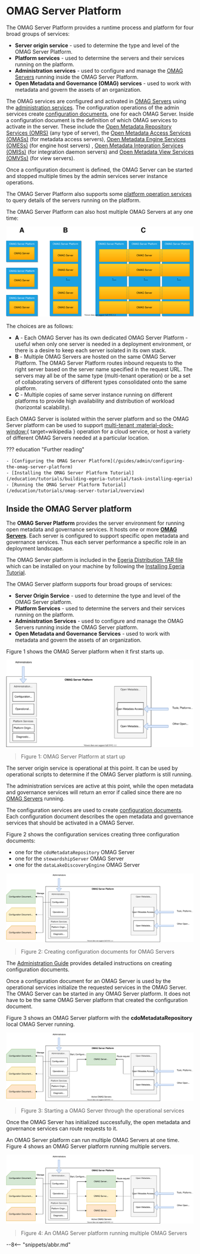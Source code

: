 <!-- SPDX-License-Identifier: CC-BY-4.0 -->
<!-- Copyright Contributors to the Egeria project. -->

# OMAG Server Platform

The OMAG Server Platform provides a runtime process and platform for four broad groups of services:

- **Server origin service** - used to determine the type and level of the OMAG Server Platform.
- **Platform services** - used to determine the servers and their services running on the platform.
- **Administration services** - used to configure and manage the [OMAG Servers](/concepts/omag-server) running inside the OMAG Server Platform.
- **Open Metadata and Governance (OMAG) services** - used to work with metadata and govern the assets of an organization.

The OMAG services are configured and activated in [OMAG Servers](/concepts/omag-server) using the [administration services](/guides/admin/guide). The configuration operations of the admin services create [configuration documents](/concepts/configuration-document), one for each OMAG Server. Inside a configuration document is the definition of which OMAG services to activate in the server. These include the [Open Metadata Repository Services (OMRS)](/services/omrs) (any type of server), the [Open Metadata Access Services (OMASs)](/services/omas) (for metadata access servers), [Open Metadata Engine Services (OMESs)](/services/omes) (for engine host servers) , [Open Metadata Integration Services (OMISs)](/services/omis) (for integration daemon servers) and [Open Metadata View Services (OMVSs)](/services/omvs) (for view servers).

Once a configuration document is defined, the OMAG Server can be started and stopped multiple times by the admin services server instance operations.

The OMAG Server Platform also supports some [platform operation services](/services/platform-services/overview) to query details of the servers running on the platform.

The OMAG Server Platform can also host multiple OMAG Servers at any one time:

![OMAG Server deployment choices](egeria-operations-server-choices-no-description.svg)

The choices are as follows:

- **A** - Each OMAG Server has its own dedicated OMAG Server Platform - useful when only one server is needed in a deployment environment, or there is a desire to keep each server isolated in its own stack.
- **B** - Multiple OMAG Servers are hosted on the same OMAG Server Platform. The OMAG Server Platform routes inbound requests to the right server based on the server name specified in the request URL. The servers may all be of the same type (multi-tenant operation) or be a set of collaborating servers of different types consolidated onto the same platform.
- **C** - Multiple copies of same server instance running on different platforms to provide high availability and distribution of workload (horizontal scalability).

Each OMAG Server is isolated within the server platform and so the OMAG Server platform can be used to support [multi-tenant :material-dock-window:](https://en.wikipedia.org/wiki/Multitenancy){ target=wikipedia } operation for a cloud service, or host a variety of different OMAG Servers needed at a particular location.

??? education "Further reading"

    - [Configuring the OMAG Server Platform](/guides/admin/configuring-the-omag-server-platform)
    - [Installing the OMAG Server Platform Tutorial](/education/tutorials/building-egeria-tutorial/task-installing-egeria)
    - [Running the OMAG Server Platform Tutorial](/education/tutorials/omag-server-tutorial/overview)

## Inside the OMAG Server platform

The **OMAG Server Platform** provides the server environment for running open metadata
and governance services.  It hosts one or more **[OMAG Servers](/concepts/omag-server)**.  Each server is configured to support specific
open metadata and governance services.  Thus each server performance a specific role in an deployment landscape.

The OMAG Server platform is included in the [Egeria Distribution TAR file](https://github.com/odpi/egeria/tree/master/open-metadata-distribution/open-metadata-assemblies)
which can be installed on your machine by following the [Installing Egeria Tutorial](/education/tutorials/building-egeria-tutorial/task-installing-egeria).

The OMAG Server platform supports four broad groups of services:

* **Server Origin Service** - used to determine the type and level of the OMAG Server platform.
* **Platform Services** - used to determine the servers and their services running on the platform.
* **Administration Services** - used to configure and manage the OMAG Servers running inside the OMAG Server platform.
* **Open Metadata and Governance Services** - used to work with metadata and govern the assets of an organization.

Figure 1 shows the OMAG Server platform when it first starts up.

![Figure 1](omag-server-platform-start-up.svg)
> Figure 1: OMAG Server Platform at start up

The server origin service  is operational at this point.  It can be used by operational scripts to determine if the 
OMAG Server platform is still running.

The administration services are active at this point, while the open metadata and governance services
will return an error if called since there are no [OMAG Servers](/concepts/omag-server) running.

The configuration services are used to create [configuration documents](/concepts/configuration-document).  Each configuration document
describes the open metadata and governance services that should be activated in a OMAG Server.

Figure 2 shows the configuration services creating three configuration documents:

* one for the `cdoMetadataRepository` OMAG Server
* one for the `stewardshipServer` OMAG Server
* one for the `dataLakeDiscoveryEngine` OMAG Server

![Figure 2](omag-server-platform-configure.svg)
> Figure 2: Creating configuration documents for OMAG Servers

The [Administration Guide](/guides/admin/guide)
provides detailed instructions on creating configuration documents.

Once a configuration document for an OMAG Server is used by
the operational services initialize the requested services in the OMAG Server.
The OMAG Server can be started in any OMAG Server platform.
It does not have to be the same OMAG Server platform that created the configuration document.

Figure 3 shows an OMAG Server platform with the **cdoMetadataRepository** local OMAG Server
running.

![Figure 3](omag-server-platform-initialize-logical-omag-server.svg)
> Figure 3: Starting a OMAG Server through the operational services

Once the OMAG Server has initialized successfully, the open metadata and governance services
can route requests to it.

An OMAG Server platform can run multiple OMAG Servers at one time.  Figure 4 shows an OMAG Server platform
running multiple servers.

![Figure 4](omag-server-platform-overview.svg)
> Figure 4: An OMAG Server platform running multiple OMAG Servers



--8<-- "snippets/abbr.md"
